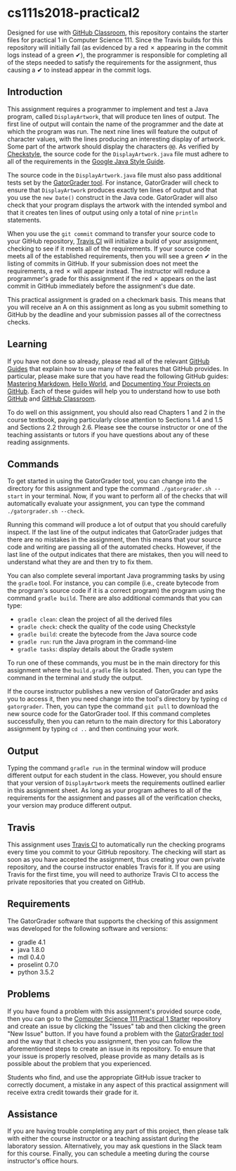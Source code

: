 <!---

PROFESSOR TASK LIST:

  * Use cp -r to copy all of the files and directories in this repository
    to the starter repository for this assignment
  * Change into the directory for the starter repository
  * Update the header (e.g., #) to only give the name of the assignment
  * Update the first paragraph to include the commented-out content
  * Change the link in the # Problems section to point to this lab's starter
  * Create the assignment in the GitHub Classroom, noting the URL
  * Test the assignment by accepting it with your own GitHub account
  * Check to ensure that your GitHub repository is created correctly
  * Share the assignment link with all of the students using email or Slack

  PROFESSOR CREATION OF GIT SUBMODULE FOR GATORGRADER:

    * If the submodule is not visible or not working, you can run:
    * "git submodule add https://github.com/gkapfham/gatorgrader.git gatorgrader"

    * If you want to ensure that the submodule is working in a starter,
    * then you can "rm -rf .gitmodules" and "rm -rf gatorgrader" first.
    * Now, you can run the above "git submodule" command above.

PROFESSOR PROBLEMS?

  * Contact Gregory M. Kapfhammer by email or Slack
  * Raise an issue in the GitHub repository for this assignment starter

-->

# cs111s2018-practical2

Designed for use with [GitHub Classroom](https://classroom.github.com/), this
repository contains the starter files for practical 1 in Computer Science 111.
Since the Travis builds for this repository will initially fail (as evidenced
by a red &#x2717; appearing in the commit logs instead of a green &#x2714;),
the programmer is responsible for completing all of the steps needed to satisfy
the requirements for the assignment, thus causing a &#x2714; to instead appear
in the commit logs.

## Introduction

This assignment requires a programmer to implement and test a Java program,
called `DisplayArtwork`, that will produce ten lines of output. The first line
of output will contain the name of the programmer and the date at which the
program was run. The next nine lines will feature the output of character
values, with the lines producing an interesting display of artwork. Some part of
the artwork should display the characters `@@`. As verified by
[Checkstyle](https://github.com/checkstyle/checkstyle), the source code for the
`DisplayArtwork.java` file must adhere to all of the requirements in the [Google
Java Style Guide](https://google.github.io/styleguide/javaguide.html).

The source code in the `DisplayArtwork.java` file must also pass additional
tests set by the [GatorGrader tool](https://github.com/gkapfham/gatorgrader).
For instance, GatorGrader will check to ensure that `DisplayArtwork` produces
exactly ten lines of output and that you use the `new Date()` construct in the
Java code. GatorGrader will also check that your program displays the artwork
with the intended symbol and that it creates ten lines of output using only a
total of nine `println` statements.

When you use the `git commit` command to transfer your source code to your
GitHub repository, [Travis CI](https://travis-ci.com/) will initialize a build
of your assignment, checking to see if it meets all of the requirements. If 
your source code  meets all of the established requirements, then you
will see a green &#x2714; in the listing of commits in GitHub. If your
submission does not meet the requirements, a red &#x2717; will appear instead.
The instructor will reduce a programmer's grade for this assignment if the red
&#x2717; appears on the last commit in GitHub immediately before the
assignment's due date.

This practical assignment is graded on a checkmark basis. This means that you
will receive an A on this assignment as long as you submit something to GitHub
by the deadline and your submission passes all of the correctness checks.

## Learning

If you have not done so already, please read all of the relevant [GitHub
Guides](https://guides.github.com/) that explain how to use many of the features
that GitHub provides. In particular, please make sure that you have read the
following GitHub guides: [Mastering
Markdown](https://guides.github.com/features/mastering-markdown/), [Hello
World](https://guides.github.com/activities/hello-world/), and [Documenting Your
Projects on GitHub](https://guides.github.com/features/wikis/). Each of these
guides will help you to understand how to use both [GitHub](http://github.com) and
[GitHub Classroom](https://classroom.github.com/).

To do well on this assignment, you should also read Chapters 1 and 2 in the
course textbook, paying particularly close attention to Sections 1.4 and 1.5 and
Sections 2.2 through 2.6. Please see the course instructor or one of the
teaching assistants or tutors if you have questions about any of these reading
assignments.

## Commands

To get started in using the GatorGrader tool, you can change into the directory
for this assignment and type the command `./gatorgrader.sh --start` in your
terminal. Now, if you want to perform all of the checks that will automatically
evaluate your assignment, you can type the command `./gatorgrader.sh --check`.

Running this command will produce a lot of output that you should carefully
inspect. If the last line of the output indicates that GatorGrader judges that
there are no mistakes in the assignment, then this means that your source code
and writing are passing all of the automated checks. However, if the last line
of the output indicates that there are mistakes, then you will need to
understand what they are and then try to fix them.

You can also complete several important Java programming tasks by using the
`gradle` tool. For instance, you can compile (i.e., create bytecode from the
program's source code if it is a correct program) the program using the command
`gradle build`. There are also additional commands that you can type:

- `gradle clean`: clean the project of all the derived files
- `gradle check`: check the quality of the code using Checkstyle
- `gradle build`: create the bytecode from the Java source code
- `gradle run`: run the Java program in the command-line
- `gradle tasks`: display details about the Gradle system

To run one of these commands, you must be in the main directory for this
assignment where the `build.gradle` file is located. Then, you can type the
command in the terminal and study the output.

If the course instructor publishes a new version of GatorGrader and asks you to
access it, then you need change into the tool's directory by typing `cd
gatorgrader`. Then, you can type the command `git pull` to download the new
source code for the GatorGrader tool. If this command completes successfully,
then you can return to the main directory for this Laboratory assignment by
typing `cd ..` and then continuing your work.

## Output

Typing the command `gradle run` in the terminal window will produce different
output for each student in the class. However, you should ensure that your
version of `DisplayArtwork` meets the requirements outlined earlier in this
assignment sheet. As long as your program adheres to all of the requirements for
the assignment and passes all of the verification checks, your version may
produce different output.

## Travis

This assignment uses [Travis CI](https://travis-ci.com/) to automatically run
the checking programs every time you commit to your GitHub repository. The
checking will start as soon as you have accepted the assignment, thus creating
your own private repository, and the course instructor enables Travis for it. If
you are using Travis for the first time, you will need to authorize Travis CI to
access the private repositories that you created on GitHub.

## Requirements

The GatorGrader software that supports the checking of this assignment was
developed for the following software and versions:

- gradle 4.1
- java 1.8.0
- mdl 0.4.0
- proselint 0.7.0
- python 3.5.2

## Problems

If you have found a problem with this assignment's provided source code, then
you can go to the [Computer Science 111 Practical 1
Starter](https://github.com/Allegheny-Computer-Science-111-F2017/cs111-F2017-practical1-starter)
repository and create an issue by clicking the "Issues" tab and then clicking
the green "New Issue" button. If you have found a problem with the [GatorGrader
tool](https://github.com/gkapfham/gatorgrader) and the way that it checks you
assignment, then you can follow the aforementioned steps to create an issue in
its repository. To ensure that your issue is properly resolved, please provide
as many details as is possible about the problem that you experienced. 

Students who find, and use the appropriate GitHub issue tracker to correctly
document, a mistake in any aspect of this practical assignment will receive
 extra credit towards their grade for it.

## Assistance

If you are having trouble completing any part of this project, then please talk
with either the course instructor or a teaching assistant during the laboratory
session. Alternatively, you may ask questions in the Slack team for this
course. Finally, you can schedule a meeting during the course instructor's
office hours.
